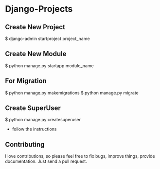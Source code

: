 # Django-Projects


## Create New Project
$ django-admin startproject project_name

## Create New Module
$ python manage.py startapp module_name

## For Migration
$ python manage.py makemigrations
$ python manage.py migrate

## Create SuperUser
$ python manage.py createsuperuser
* follow the instructions



## Contributing

I love contributions, so please feel free to fix bugs, improve things, provide documentation. Just send a pull request.
